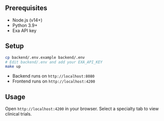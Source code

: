 ## Prerequisites

- Node.js (v14+)
- Python 3.9+
- Exa API key

## Setup

```bash
cp backend/.env.example backend/.env
# Edit backend/.env and add your EXA_API_KEY
make up
```

- Backend runs on `http://localhost:8080`
- Frontend runs on `http://localhost:4200`

## Usage

Open `http://localhost:4200` in your browser. Select a specialty tab to view clinical trials.
